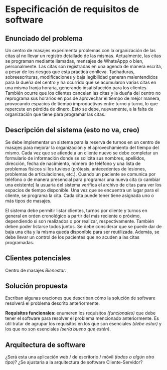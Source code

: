 # Especificación de requisitos de software

## Enunciado del problema

Un centro de masajes experimenta problemas con la organización de las citas al no llevar un registro detallado de las mismas. Actualmente, las citas se programan mediante llamadas, mensajes de WhatsAppp o bien, personalmente. Las citas son registradas en una agenda de manera escrita, a pesar de los riesgos que esta práctica conlleva. Tachaduras, sobreescrituras, modificaciones y baja legibilidad generan malentendidos para la dueña del centro y ha ocurrido que se acumularon varias citas en una misma franja horaria, generando insatisfacción para los clientes. También ocurre que los clientes cancelan las citas y la dueña del centro no reprograma sus horarios en pos de aprovechar el tiempo de mejor manera, provocando espacios de tiempo improductivos entre turno y turno, lo que repercute en pérdida de dinero. Esto se debe, nuevamente, a la falta de organización que tiene para programar las citas.

## Descripción del sistema (esto no va, creo)

Se debe implementar un sistema para la reserva de turnos en un centro de masajes para mejorar la organización y el aprovechamiento del tiempo del mismo. Cada vez que se atiende a un cliente nuevo se debe completar un formulario de información donde se solicita sus nombres, apellidos, dirección, fecha de nacimiento, número de teléfono y una lista de problemas físicos si los tuviese (prótesis, antecedentes de lesiones, problemas de articulaciones, etc.). Cuando un paciente se comunica por teléfono o de manera presencial para programar una nueva cita (o cambiar una existente) la usuaria del sistema verifica el archivo de citas para ver los espacios de tiempo disponible. Una vez que se encuentra un lugar para el cliente, se programa la cita. Cada cita puede tener tiene asignada uno o más tipos de masajes.

El sistema debe permitir listar clientes, turnos por cliente y turnos en general en orden cronológico a partir del más reciente o próximo, dependiendo si son realizados o por realizar, respectivamente. También deben poder listarse todos juntos. Se debe considerar que se puede dar de baja una cita y la misma queda disponible para ser reutilizada. Además, se debe llevar un control de los pacientes que no acuden a las citas programadas.

## Clientes potenciales

Centro de masajes *Bienestar*.

## Solución propuesta 

Escriban algunas oraciones que describan cómo la solución de software resolverá el problema descrito anteriormente.

**Requisitos funcionales**: enumeren los requisitos *(funcionales)* que debe tener el software para resolver el problema mencionado anteriormente. Es útil tratar de agrupar los requisitos en los que son esenciales *(debe estar)* y los que no son esenciales *(sería bueno que estén)*.
 
## Arquitectura de software

¿Será esta una aplicación web / de escritorio / móvil *(todas o algún otro tipo)*? ¿Se ajustaría a la arquitectura de software Cliente-Servidor? 

